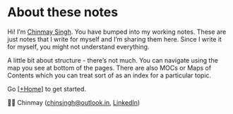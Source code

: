 # About these notes

Hi! I’m [Chinmay Singh](https://chinsingh.github.io). You have bumped into my working notes. These are just notes that I write for myself and I’m sharing them here. Since I write it for myself, you might not understand everything.

A little bit about structure - there’s not much. You can navigate using the map you see at bottom of the pages. There are also MOCs or Maps of Contents which you can treat sort of as an index for a particular topic.

Go [[+Home]] to get started.

👋🏽 Chinmay (chinsingh@outlook.in, [LinkedIn](https://www.linkedin.com/in/chinsingh/))

[//begin]: # "Autogenerated link references for markdown compatibility"
[+Home]: +Home.md "Home"
[//end]: # "Autogenerated link references"